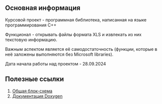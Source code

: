 ## Основная информация

Курсовой проект - программная библиотека, написанная на
языке программирования C++

Функционал - открывать файлы формата XLS и извлекать из них
текстовую информацию.

Важным аспектом является её самодостаточность (функции, которые в неё заложены
выполняются без Microsoft libraries).

Дата начала работы над проектом - 28.09.2024

## Полезные ссылки

1. [Общая блок-схема](https://pokulord.github.io/programming_lib_project/BlockShemas/diagram.png)
2. [Документация Doxygen](https://pokulord.github.io/programming_lib_project/documentation/html/index.html)



